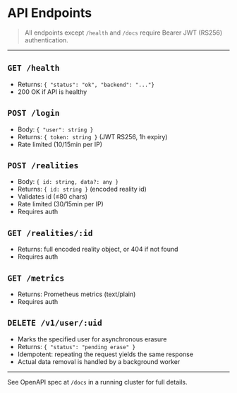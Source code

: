 # API Endpoints

> All endpoints except `/health` and `/docs` require Bearer JWT (RS256) authentication.

---

## `GET /health`
- Returns: `{ "status": "ok", "backend": "..."}`
- 200 OK if API is healthy

## `POST /login`
- Body: `{ "user": string }`
- Returns: `{ token: string }` (JWT RS256, 1h expiry)
- Rate limited (10/15min per IP)

## `POST /realities`
- Body: `{ id: string, data?: any }`
- Returns: `{ id: string }` (encoded reality id)
- Validates id (≤80 chars)
- Rate limited (30/15min per IP)
- Requires auth

## `GET /realities/:id`
- Returns: full encoded reality object, or 404 if not found
- Requires auth

## `GET /metrics`
- Returns: Prometheus metrics (text/plain)
- Requires auth

## `DELETE /v1/user/:uid`
- Marks the specified user for asynchronous erasure
- Returns: `{ "status": "pending erase" }`
- Idempotent: repeating the request yields the same response
- Actual data removal is handled by a background worker

---

See OpenAPI spec at `/docs` in a running cluster for full details.